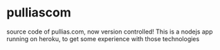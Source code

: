 pulliascom
==========

source code of pullias.com, now version controlled!
This is a nodejs app running on heroku, to get some experience with those technologies
